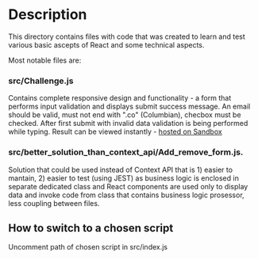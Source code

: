 # Description
This directory contains files with code that was created to learn and test various basic ascepts of React and some technical aspects.

Most notable files are:

### src/Challenge.js 
Contains complete responsive design and functionality - a form that performs input validation and displays submit success message.
An email should be valid, must not end with ".co" (Columbian), checbox must be checked. After first submit with invalid data validation is being performed while typing.
Result can be viewed instantly - [hosted on Sandbox](https://codesandbox.io/p/sandbox/page-with-design-and-submit-form-x62rx3)

### src/better_solution_than_context_api/Add_remove_form.js. 
Solution that could be used instead of Context API that is 1) easier to mantain, 2) easier to test (using JEST) as business logic is enclosed in separate dedicated class and React components are used only to display data and invoke code from class that contains business logic prosessor, less coupling between files.

## How to switch to a chosen script
Uncomment path of chosen script in src/index.js
